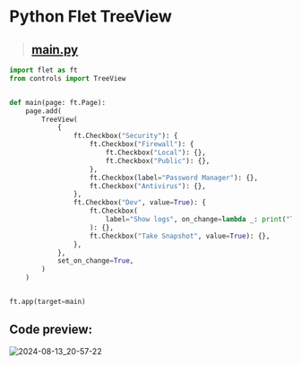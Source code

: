 # Python Flet TreeView

> ## [main.py](/main.py)
```python
import flet as ft
from controls import TreeView


def main(page: ft.Page):
    page.add(
        TreeView(
            {
                ft.Checkbox("Security"): {
                    ft.Checkbox("Firewall"): {
                        ft.Checkbox("Local"): {},
                        ft.Checkbox("Public"): {},
                    },
                    ft.Checkbox(label="Password Manager"): {},
                    ft.Checkbox("Antivirus"): {},
                },
                ft.Checkbox("Dev", value=True): {
                    ft.Checkbox(
                        label="Show logs", on_change=lambda _: print("This is a test!")
                    ): {},
                    ft.Checkbox("Take Snapshot", value=True): {},
                },
            },
            set_on_change=True,
        )
    )


ft.app(target=main)
```

## Code preview:
![2024-08-13_20-57-22](https://github.com/user-attachments/assets/00f866d1-d4b3-493f-903c-7d5b78543c6b)

